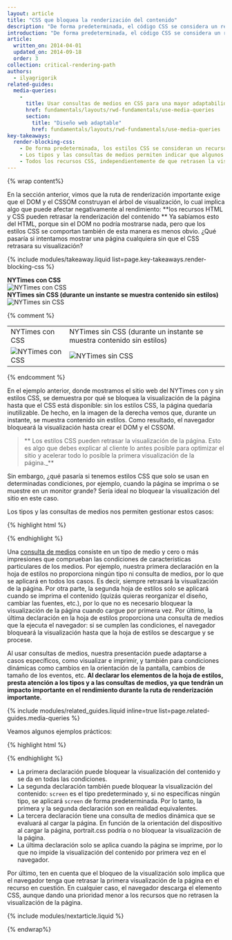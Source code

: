 ```yaml
---
layout: article
title: "CSS que bloquea la renderización del contenido"
description: "De forma predeterminada, el código CSS se considera un recurso que puede retrasar la visualización del sitio. Esto quiere decir que el navegador solo mostrará el contenido cuando se haya construido el CSSOM. Asegúrate de reducir al mínimo los estilos CSS, de activarlos lo antes posible y de usar tipos y consultas de medios para acelerar la renderización del contenido."
introduction: "De forma predeterminada, el código CSS se considera un recurso que puede retrasar la visualización del sitio. Esto quiere decir que el navegador solo mostrará el contenido cuando se haya construido el CSSOM. Asegúrate de reducir al mínimo los estilos CSS, de activarlos lo antes posible y de usar tipos y consultas de medios para acelerar la renderización del contenido."
article:
  written_on: 2014-04-01
  updated_on: 2014-09-18
  order: 3
collection: critical-rendering-path
authors:
  - ilyagrigorik
related-guides:
  media-queries:
    -
      title: Usar consultas de medios en CSS para una mayor adaptabilidad
      href: fundamentals/layouts/rwd-fundamentals/use-media-queries
      section:
        title: "Diseño web adaptable"
        href: fundamentals/layouts/rwd-fundamentals/use-media-queries
key-takeaways:
  render-blocking-css:
    - De forma predeterminada, los estilos CSS se consideran un recurso que puede retrasar la renderización del sitio.
    - Los tipos y las consultas de medios permiten indicar que algunos recursos CSS no bloquean la renderización del contenido.
    - Todos los recursos CSS, independientemente de que retrasen la visualización del contenido o no, los descarga el navegador.
---
```

{% wrap content%}

<style>
  img, video, object {
    max-width: 100%;
  }

  img.center {
    display: block;
    margin-left: auto;
    margin-right: auto;
  }
</style>


En la sección anterior, vimos que la ruta de renderización importante exige que el DOM y el CSSOM construyan el árbol de visualización, lo cual implica algo que puede afectar negativamente al rendimiento: **los recursos HTML y CSS pueden retrasar la renderización del contenido ** Ya sabíamos esto del HTML, porque sin el DOM no podría mostrarse nada, pero que los estilos CSS se comportan también de esta manera es menos obvio. ¿Qué pasaría si intentamos mostrar una página cualquiera sin que el CSS retrasara su visualización?

{% include modules/takeaway.liquid list=page.key-takeaways.render-blocking-css %}

<div class="clear">
  <div class="g--half">
    <b>NYTimes con CSS</b>
    <img class="center" src="images/nytimes-css-device.png" alt="NYTimes con CSS">

  </div>

  <div class="g--half g--last">
    <b>NYTimes sin CSS (durante un instante se muestra contenido sin estilos)</b>
    <img src="images/nytimes-nocss-device.png" alt="NYTimes sin CSS">

  </div>
</div>

{% comment %}
<table>
<tr>
<td>NYTimes con CSS</td>
<td>NYTimes sin CSS (durante un instante se muestra contenido sin estilos)</td>
</tr>
<tr>
<td><img src="images/nytimes-css-device.png" alt="NYTimes con CSS" class="center"></td>
<td><img src="images/nytimes-nocss-device.png" alt="NYTimes sin CSS" class="center"></td>
</tr>
</table>
{% endcomment %}

En el ejemplo anterior, donde mostramos el sitio web del NYTimes con y sin estilos CSS, se demuestra por qué se bloquea la visualización de la página hasta que el CSS está disponible: sin los estilos CSS, la página quedaría inutilizable. De hecho, en la imagen de la derecha vemos que, durante un instante, se muestra contenido sin estilos. Como resultado, el navegador bloqueará la visualización hasta crear el DOM y el CSSOM.

> ** Los estilos CSS pueden retrasar la visualización de la página. Esto es algo que debes explicar al cliente lo antes posible para optimizar el sitio y acelerar todo lo posible la primera visualización de la página._**

Sin embargo, ¿qué pasaría si tenemos estilos CSS que solo se usan en determinadas condiciones, por ejemplo, cuando la página se imprima o se muestre en un monitor grande? Sería ideal no bloquear la visualización del sitio en este caso.

Los tipos y las consultas de medios nos permiten gestionar estos casos:

{% highlight html %}
<link href="style.css" rel="stylesheet">
<link href="print.css" rel="stylesheet" media="print">
<link href="other.css" rel="stylesheet" media="(min-width: 40em)">
{% endhighlight %}

Una [consulta de medios]({{site.fundamentals}}/layouts/rwd-fundamentals/use-media-queries.html) consiste en un tipo de medio y cero o más impresiones que comprueban las condiciones de características particulares de los medios. Por ejemplo, nuestra primera declaración en la hoja de estilos no proporciona ningún tipo ni consulta de medios, por lo que se aplicará en todos los casos. Es decir, siempre retrasará la visualización de la página. Por otra parte, la segunda hoja de estilos solo se aplicará cuando se imprima el contenido (quizás quieras reorganizar el diseño, cambiar las fuentes, etc.), por lo que no es necesario bloquear la visualización de la página cuando cargue por primera vez. Por último, la última declaración en la hoja de estilos proporciona una consulta de medios que la ejecuta el navegador: si se cumplen las condiciones, el navegador bloqueará la visualización hasta que la hoja de estilos se descargue y se procese.

Al usar consultas de medios, nuestra presentación puede adaptarse a casos específicos, como visualizar e imprimir, y también para condiciones dinámicas como cambios en la orientación de la pantalla, cambios de tamaño de los eventos, etc. **Al declarar los elementos de la hoja de estilos, presta atención a los tipos y a las consultas de medios, ya que tendrán un impacto importante en el rendimiento durante la ruta de renderización importante.**

{% include modules/related_guides.liquid inline=true list=page.related-guides.media-queries %}

Veamos algunos ejemplos prácticos:

{% highlight html %}
<link href="style.css"    rel="stylesheet">
<link href="style.css"    rel="stylesheet" media="screen">
<link href="portrait.css" rel="stylesheet" media="orientation:portrait">
<link href="print.css"    rel="stylesheet" media="print">
{% endhighlight %}

* La primera declaración puede bloquear la visualización del contenido y se da en todas las condiciones.
* La segunda declaración también puede bloquear la visualización del contenido: `screen` es el tipo predeterminado y, si no especificas ningún tipo, se aplicará `screen` de forma predeterminada. Por lo tanto, la primera y la segunda declaración son en realidad equivalentes.
* La tercera declaración tiene una consulta de medios dinámica que se evaluará al cargar la página. En función de la orientación del dispositivo al cargar la página, portrait.css podría o no bloquear la visualización de la página.
* La última declaración solo se aplica cuando la página se imprime, por lo que no impide la visualización del contenido por primera vez en el navegador.

Por último, ten en cuenta que el bloqueo de la visualización solo implica que el navegador tenga que retrasar la primera visualización de la página en el recurso en cuestión. En cualquier caso, el navegador descarga el elemento CSS, aunque dando una prioridad menor a los recursos que no retrasen la visualización de la página.

{% include modules/nextarticle.liquid %}

{% endwrap%}

